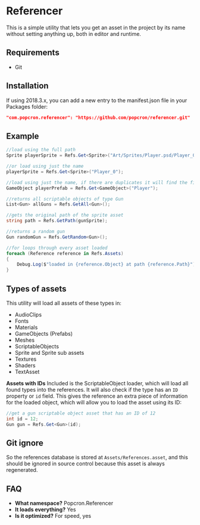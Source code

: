 # Referencer
This is a simple utility that lets you get an asset in the project by its name without setting anything up, both in editor and runtime.

## Requirements
- Git

## Installation
If using 2018.3.x, you can add a new entry to the manifest.json file in your Packages folder:
```json
"com.popcron.referencer": "https://github.com/popcron/referencer.git"
```

## Example
```cs
//load using the full path
Sprite playerSprite = Refs.Get<Sprite>("Art/Sprites/Player.psd/Player_0");

//or load using just the name
playerSprite = Refs.Get<Sprite>("Player_0");

//load using just the name, if there are duplicates it will find the first one
GameObject playerPrefab = Refs.Get<GameObject>("Player");

//returns all scriptable objects of type Gun
List<Gun> allGuns = Refs.GetAll<Gun>();

//gets the original path of the sprite asset
string path = Refs.GetPath(gunSprite);

//returns a random gun
Gun randomGun = Refs.GetRandom<Gun>();

//for loops through every asset loaded
foreach (Reference reference in Refs.Assets)
{
    Debug.Log($"loaded in {reference.Object} at path {reference.Path}");
}
```

## Types of assets
This utility will load all assets of these types in:
- AudioClips
- Fonts
- Materials
- GameObjects (Prefabs)
- Meshes
- ScriptableObjects
- Sprite and Sprite sub assets
- Textures
- Shaders
- TextAsset

**Assets with IDs**
Included is the ScriptableObject loader, which will load all found types into the references. It will also check if the type has an `ID` property or `id` field. This gives the reference an extra piece of information for the loaded object, which will allow you to load the asset using its ID:
```cs
//get a gun scriptable object asset that has an ID of 12
int id = 12;
Gun gun = Refs.Get<Gun>(id);
```

## Git ignore
So the references database is stored at `Assets/References.asset`, and this should be ignored in source control because this asset is always regenerated.

## FAQ
- **What namespace?** Popcron.Referencer
- **It loads everything?** Yes
- **Is it optimized?** For speed, yes
